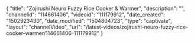 {
    "title": "Zojirushi Neuro Fuzzy Rice Cooker &amp; Warmer",
    "description": "",
    "channelid": "114661406",
    "videoid": "111179912",
    "date_created": "1502923430",
    "date_modified": "1504804723",
    "type": "captivate",
    "layout": "channelVideo",
    "url": "\/latest-videos\/zojirushi-neuro-fuzzy-rice-cooker-warmer\/114661406-111179912"
}